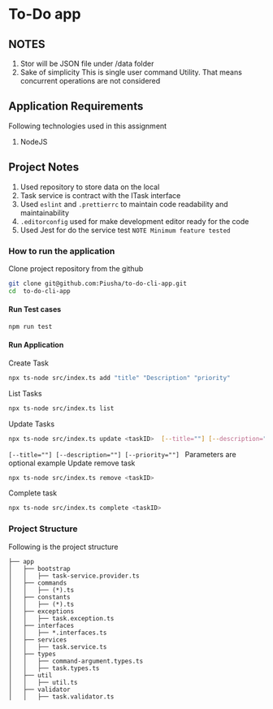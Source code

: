 # To-Do app

## NOTES
1. Stor will be JSON file  under /data folder
2. Sake of simplicity This is single user command Utility. That means concurrent operations are not considered

## Application Requirements

Following technologies used in this assignment 

1. NodeJS

## Project Notes

1. Used repository to store data on the local
2. Task service is contract with the ITask interface
3. Used `eslint` and `.prettierrc` to maintain code readability and maintainability
4. `.editorconfig` used for make development editor ready for the code
5. Used Jest for do the service test 
`NOTE Minimum feature tested`



### How to run the application
Clone project repository from the github

```bash
git clone git@github.com:Piusha/to-do-cli-app.git
cd  to-do-cli-app
```
#### Run Test cases
```bash
npm run test
```

#### Run Application
Create Task
```bash
npx ts-node src/index.ts add "title" "Description" "priority"
```
List Tasks
```bash
npx ts-node src/index.ts list
```
Update Tasks
```bash
npx ts-node src/index.ts update <taskID>  [--title=""] [--description=""] [--priority=""] 
```
`[--title=""] [--description=""] [--priority=""] ` Parameters are optional 
example
Update remove task
```bash
npx ts-node src/index.ts remove <taskID> 
```
Complete task
```bash
npx ts-node src/index.ts complete <taskID> 
```

### Project Structure

Following is the project structure

```
├── app
│   ├── bootstrap
│   │   ├── task-service.provider.ts
│   ├── commands
│   │   ├── (*).ts
│   ├── constants
│   │   ├── (*).ts
│   ├── exceptions
│   │   ├── task.exception.ts
│   ├── interfaces
│   │   ├── *.interfaces.ts
│   ├── services
│   │   ├── task.service.ts
│   ├── types
│   │   ├── command-argument.types.ts
│   │   ├── task.types.ts
│   ├── util
│   │   ├── util.ts
│   ├── validator
│   │   ├── task.validator.ts
```





